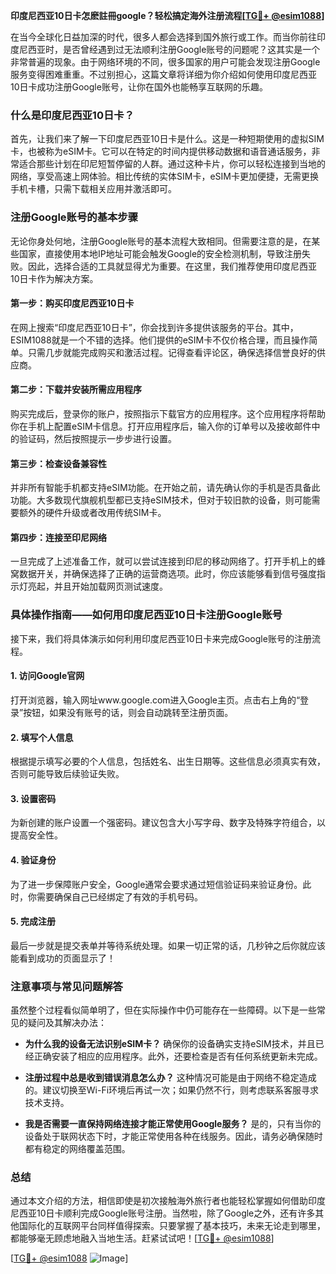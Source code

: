 **印度尼西亚10日卡怎麽註冊google？轻松搞定海外注册流程[[TG💪+ @esim1088](https://t.me/s/esim1088)]**

在当今全球化日益加深的时代，很多人都会选择到国外旅行或工作。而当你前往印度尼西亚时，是否曾经遇到过无法顺利注册Google账号的问题呢？这其实是一个非常普遍的现象。由于网络环境的不同，很多国家的用户可能会发现注册Google服务变得困难重重。不过别担心，这篇文章将详细为你介绍如何使用印度尼西亚10日卡成功注册Google账号，让你在国外也能畅享互联网的乐趣。

### 什么是印度尼西亚10日卡？

首先，让我们来了解一下印度尼西亚10日卡是什么。这是一种短期使用的虚拟SIM卡，也被称为eSIM卡。它可以在特定的时间内提供移动数据和语音通话服务，非常适合那些计划在印尼短暂停留的人群。通过这种卡片，你可以轻松连接到当地的网络，享受高速上网体验。相比传统的实体SIM卡，eSIM卡更加便捷，无需更换手机卡槽，只需下载相关应用并激活即可。

### 注册Google账号的基本步骤

无论你身处何地，注册Google账号的基本流程大致相同。但需要注意的是，在某些国家，直接使用本地IP地址可能会触发Google的安全检测机制，导致注册失败。因此，选择合适的工具就显得尤为重要。在这里，我们推荐使用印度尼西亚10日卡作为解决方案。

#### 第一步：购买印度尼西亚10日卡
在网上搜索“印度尼西亚10日卡”，你会找到许多提供该服务的平台。其中，ESIM1088就是一个不错的选择。他们提供的eSIM卡不仅价格合理，而且操作简单。只需几步就能完成购买和激活过程。记得查看评论区，确保选择信誉良好的供应商。

#### 第二步：下载并安装所需应用程序
购买完成后，登录你的账户，按照指示下载官方的应用程序。这个应用程序将帮助你在手机上配置eSIM卡信息。打开应用程序后，输入你的订单号以及接收邮件中的验证码，然后按照提示一步步进行设置。

#### 第三步：检查设备兼容性
并非所有智能手机都支持eSIM功能。在开始之前，请先确认你的手机是否具备此功能。大多数现代旗舰机型都已支持eSIM技术，但对于较旧款的设备，则可能需要额外的硬件升级或者改用传统SIM卡。

#### 第四步：连接至印尼网络
一旦完成了上述准备工作，就可以尝试连接到印尼的移动网络了。打开手机上的蜂窝数据开关，并确保选择了正确的运营商选项。此时，你应该能够看到信号强度指示灯亮起，并且开始加载网页测试速度。

### 具体操作指南——如何用印度尼西亚10日卡注册Google账号

接下来，我们将具体演示如何利用印度尼西亚10日卡来完成Google账号的注册流程。

#### 1. 访问Google官网
打开浏览器，输入网址www.google.com进入Google主页。点击右上角的“登录”按钮，如果没有账号的话，则会自动跳转至注册页面。

#### 2. 填写个人信息
根据提示填写必要的个人信息，包括姓名、出生日期等。这些信息必须真实有效，否则可能导致后续验证失败。

#### 3. 设置密码
为新创建的账户设置一个强密码。建议包含大小写字母、数字及特殊字符组合，以提高安全性。

#### 4. 验证身份
为了进一步保障账户安全，Google通常会要求通过短信验证码来验证身份。此时，你需要确保自己已经绑定了有效的手机号码。

#### 5. 完成注册
最后一步就是提交表单并等待系统处理。如果一切正常的话，几秒钟之后你就应该能看到成功的页面显示了！

### 注意事项与常见问题解答

虽然整个过程看似简单明了，但在实际操作中仍可能存在一些障碍。以下是一些常见的疑问及其解决办法：

- **为什么我的设备无法识别eSIM卡？**
  确保你的设备确实支持eSIM技术，并且已经正确安装了相应的应用程序。此外，还要检查是否有任何系统更新未完成。

- **注册过程中总是收到错误消息怎么办？**
  这种情况可能是由于网络不稳定造成的。建议切换至Wi-Fi环境后再试一次；如果仍然不行，则考虑联系客服寻求技术支持。

- **我是否需要一直保持网络连接才能正常使用Google服务？**
  是的，只有当你的设备处于联网状态下时，才能正常使用各种在线服务。因此，请务必确保随时都有稳定的网络覆盖范围。

### 总结

通过本文介绍的方法，相信即使是初次接触海外旅行者也能轻松掌握如何借助印度尼西亚10日卡顺利完成Google账号注册。当然啦，除了Google之外，还有许多其他国际化的互联网平台同样值得探索。只要掌握了基本技巧，未来无论走到哪里，都能够毫无顾虑地融入当地生活。赶紧试试吧！[[TG💪+ @esim1088](https://t.me/s/esim1088)]

[[TG💪+ @esim1088](https://t.me/s/esim1088) ![Image](https://i.postimg.cc/4NQfJmqS/Snipaste-2025-05-13-00-14-12.png)]